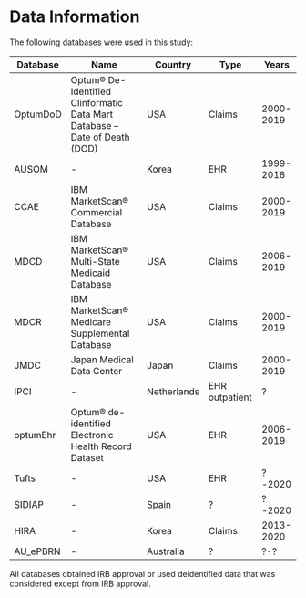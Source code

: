 # Data Information #

The following databases were used in this study:

| Database       | Name | Country  | Type | Years
|--------|----------|-----|-----|-----|
| OptumDoD | Optum® De-Identified Clinformatic Data Mart Database – Date of Death (DOD)  | USA | Claims | 2000-2019 |
| AUSOM | - | Korea | EHR | 1999-2018 |
| CCAE | IBM MarketScan® Commercial Database | USA | Claims | 2000-2019 |
| MDCD | IBM MarketScan® Multi-State Medicaid Database  | USA | Claims | 2006-2019 |
| MDCR | IBM MarketScan® Medicare Supplemental Database  | USA | Claims | 2000-2019 |
| JMDC | Japan Medical Data Center | Japan | Claims | 2000-2019 |
| IPCI | - | Netherlands | EHR outpatient | ? |
| optumEhr | Optum® de-identified Electronic Health Record Dataset  | USA | EHR | 2006-2019 |
| Tufts | - | USA | EHR | ?-2020 |
| SIDIAP | - | Spain | ? | ?-2020 |
| HIRA | - | Korea | Claims | 2013-2020 |
| AU_ePBRN | - | Australia | ? | ?-? |


All databases obtained IRB approval or used deidentified data that was considered except from IRB approval.

